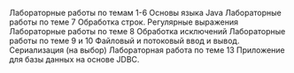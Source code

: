 Лабораторные работы по темам 1-6  Основы языка Java
Лабораторные работы по теме 7  Обработка строк. Регулярные выражения
Лабораторные работы по теме 8  Обработка исключений
Лабораторные работы по теме 9 и 10  Файловый и потоковый ввод и вывод. Сериализация (на выбор)
Лабораторная работа по теме 13 Приложение для базы данных на основе JDBC.
